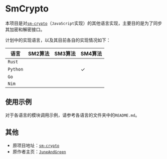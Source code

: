 # SmCrypto

本项目是对[`sm-crypto`](https://github.com/JuneAndGreen/sm-crypto)（`JavaScript`实现）的其他语言实现，主要目的是为了同步其加密和解密接口。

计划中的实现语言，以及其目前各自的实现情况如下：

| 语言     | SM2算法 | SM3算法 | SM4算法      |
| -------- | ------- | ------- | ------------ |
| `Rust`   |         |         |              |
| `Python` |         |         | $\checkmark$ |
| `Go`     |         |         |              |
| `Nim`    |         |         |              |



## 使用示例

对于各语言的模块调用示例，请参考各语言的文件夹中的`README.md`。

## 其他

- 原项目地址：[`sm-crypto`](https://github.com/JuneAndGreen/sm-crypto)
- 原作者主页：[`JuneAndGreen`](https://github.com/JuneAndGreen)
